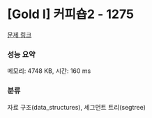 # [Gold I] 커피숍2 - 1275 

[문제 링크](https://www.acmicpc.net/problem/1275) 

### 성능 요약

메모리: 4748 KB, 시간: 160 ms

### 분류

자료 구조(data_structures), 세그먼트 트리(segtree)

